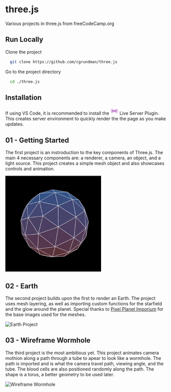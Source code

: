 # three.js
Various projects in three.js from freeCodeCamp.org
    
## Run Locally

Clone the project

```bash
  git clone https://github.com/cgrundman/three.js
```

Go to the project directory

```bash
  cd ./three.js
```

## Installation

If using VS Code, it is recommended to install the <img src="https://github.com/cgrundman/three.js/blob/main/images/live_server_extension_logo.Default" alt="Live Server" width="25"/> Live Server Plugin. This creates server environment to quickly render the the page as you make updates.

## 01 - Getting Started

The first project is an instroduction to the key components of Three.js. The main 4 necessary components are: a renderer, a camera, an object, and a light source. This project creates a simple mesh object and also showcases controls and animation. 

<img src="https://github.com/cgrundman/three.js/blob/main/images/getting_started.gif" alt="Getting Started Project" width="300"/>

## 02 - Earth

The second project builds upon the first to render an Earth. The project uses mesh layering, as well as importing custom functions for the starfield and the glow around the planet. Special thanks to [Pixel Planet Imporium](https://planetpixelemporium.com/) for the base images used for the meshes. 

<img src="https://github.com/cgrundman/three.js/blob/main/images/earth.gif" alt="Earth Project" width="300"/>

## 03 - Wireframe Wormhole

The third project is the most ambitious yet. This project animates camera mothion along a path through a tube to apear to look like a wormhole. The path is imported and is what the camera travel path, viewing angle, and the tube. The blood cells are also positioned randomly along the path. The shape is a torus, a better geometry to be used later.

<img src="https://github.com/cgrundman/three.js/blob/main/images/wireframe_wormhole.gif" alt="Wireframe Wormhole" width="300"/>
